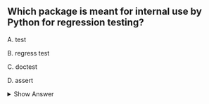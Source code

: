 ## Which package is meant for internal use by Python for regression testing?
 
A. test

B. regress test

C. doctest

D. assert


<details>
<summary>Show Answer</summary>

---

- **A. test**.

In Python, the **"test" package** is meant for internal use by the Python interpreter for regression testing. Regression testing is the process of verifying that changes to the codebase do not unintentionally introduce new bugs or regressions. This is important for maintaining the stability and reliability of the Python language itself.

The **"test" package** contains a set of test cases and tools used for testing various aspects of the Python interpreter and the standard library. These tests ensure that the language and its standard library functions work as expected and continue to function correctly as changes are made to the codebase.

Python uses an extensive test suite, which includes unit tests, integration tests, and more, to continuously check and validate the behavior of the language. These tests are run during the development process to catch bugs early and ensure that new changes do not break existing functionality. **(CORRECT)**

Now let's briefly discuss the other options:

- **B. regress test:** There is no standard Python package or module named "regress test." It seems like a combination of "regression testing," which is a general concept, and "test" package in Python.

- **C. doctest:** The `doctest` module is a part of Python's standard library, but it is not specifically meant for internal use by the Python interpreter. Instead, `doctest` is used for writing tests directly in the docstrings of Python functions, classes, and modules. These docstring tests serve as both documentation and test cases to verify that code examples in the documentation work as intended.

- **D. assert:** The `assert` statement is a core Python feature used for debugging and testing purposes, but it is not a package. It allows you to test if a given condition is `True` and raises an `AssertionError` if the condition is `False`, indicating that an assumption in the code does not hold.

In conclusion, the correct answer is **A. test**, which is an internal package used by Python for regression testing to maintain the quality and stability of the language and its standard library.
